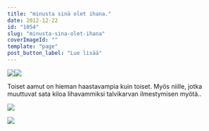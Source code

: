 ```yaml
---
title: "minusta sinä olet ihana."
date: 2012-12-22
id: "1054"
slug: "minusta-sina-olet-ihana"
coverImageId: ""
template: "page"
post_button_label: "Lue lisää"
---
```


[![](/images/22.12.002.JPG)](http://1.bp.blogspot.com/-Q8qYouZQFvM/UNV7B2397fI/AAAAAAAAD9M/rTo232DqsjM/s1600/22.12.002.JPG)[![](/images/22.12.003.JPG)](http://2.bp.blogspot.com/-UklYjeudK9o/UNV7Cx3WcLI/AAAAAAAAD9U/Bw1mpbh1FgI/s1600/22.12.003.JPG)

Toiset aamut on hieman haastavampia kuin toiset. Myös niille, jotka muuttuvat sata kiloa lihavammiksi talvikarvan ilmestymisen myötä..

[![](/images/22.12.004.JPG)](http://3.bp.blogspot.com/-wo1brRaHcZU/UNV7D4owxiI/AAAAAAAAD9Y/-fxcYqPDEcM/s1600/22.12.004.JPG)

[![](/images/ak.png)](http://4.bp.blogspot.com/-TB8cMTO6uag/UNV7cIjIHPI/AAAAAAAAD90/SdT7zpCzy6M/s1600/ak.png)
